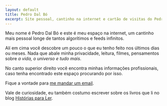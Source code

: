```yaml
---
layout: default
title: Pedro Dal Bó
excerpt: Site pessoal, cantinho na internet e cartão de visitas do Pedro Dal Bó.
---
```

 <section class="texto-geral">
<p>Meu nome é Pedro Dal Bó e este é meu espaço na internet, um cantinho mais pessoal longe de tantos algorítimos e feeds infinitos.</p>
<p>Alí em cima você descobre um pouco o que eu tenho feito nos últimos dias ou meses. Nada que abale minha privacidade, leitura, filmes, pensamentos sobre <i>a vida, o universo e tudo mais</i>.</p>
<p>No canto superior direito você encontra minhas informações profissionais, caso tenha encontrado este espaço procurando por isso.</p>
<p>Fique a vontade para <a href="mailto:pedro@dalbo.me" title="Onde falar comigo">me mandar um email</a>.</p>
<aside>Vale de curiosidade, eu também costumo escrever sobre os livros que li no blog <a href="https://historiasparaler.blog.br" title="Onde comento livros"> Histórias&nbsp;para&nbsp;Ler</a>.</aside>
</section>